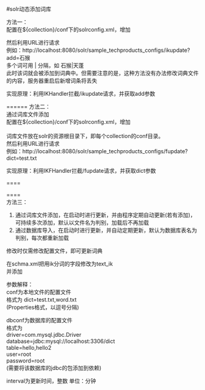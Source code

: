 #solr动态添加词库  

方法一：  
配置在${collection}/conf下的solrconfig.xml，增加  
	<requestHandler name="/ikupdate" class="org.wltea.analyzer.update.IKHandler">
     	<lst name="defaults">
     	</lst>
  	</requestHandler>
  
然后利用URL进行请求  
例如：http://localhost:8080/solr/sample_techproducts_configs/ikupdate?add=石猴  
多个词可用 | 分隔，如 石猴|天蓬  
此时该词就会被添加到词典中。但需要注意的是，这种方法没有办法修改词典文件的内容，服务器重启后新增词条将丢失  
  
实现原理：利用IKHandler拦截/ikupdate请求，并获取add参数  
  
======
方法二：  
通过词库文件添加  
配置在${collection}/conf下的solrconfig.xml，增加  
	<requestHandler name="/fupdate" class="org.wltea.analyzer.update.IKFHandler">
     	<lst name="defaults">
			<str name="dict"></str>
     	</lst>
  	</requestHandler>  
词库文件放在solr的资源根目录下，即每个collection的conf目录。  
然后利用URL进行请求  
例如：http://localhost:8080/solr/sample_techproducts_configs/fupdate?dict=test.txt  
  
实现原理：利用IKFHandler拦截/fupdate请求，并获取dict参数  
  
====
<fieldType name="text_ik" class="solr.TextField">
	<analyzer type="index" isMaxWordLength="false" class="org.wltea.analyzer.lucene.IKAnalyzer"/>
	<analyzer type="query" isMaxWordLength="true" class="org.wltea.analyzer.lucene.IKAnalyzer"/>
</fieldType>  

====  
方法三：  
1. 通过词库文件添加，在启动时进行更新，并由程序定期自动更新(若有添加)，可持续多次添加，默认以文件名为判别，加载后不再加载  
2. 通过数据库导入，在启动时进行更新，并自动定期更新，默认为数据库表名为判别，每次都重新加载  
   
修改时仅需修改配置文件，即可更新词典  
 
在schma.xml把用ik分词的字段修改为text_ik  
并添加  
<fieldType name="text_ik" class="solr.TextField">
	<analyzer type="index" isMaxWordLength="false" >
		<tokenizer class="org.wltea.analyzer.lucene.IKTokenizerFactory" useSmart="false" conf="ik.conf" dbconf="ikdb.conf" interval="1" />
	</analyzer>
	<analyzer type="query" isMaxWordLength="true" >
		<tokenizer class="org.wltea.analyzer.lucene.IKTokenizerFactory" useSmart="false" conf="ik.conf" dbconf="ikdb.conf" interval="1"/>
	</analyzer>
</fieldType>

参数解释：  
conf为本地文件的配置文件  
格式为 dict=test.txt,word.txt  
(Properties格式，以逗号分隔)  
  
dbconf为数据库的配置文件  
格式为  
driver=com.mysql.jdbc.Driver  
database=jdbc:mysql://localhost:3306/dict  
table=hello,hello2  
user=root  
password=root  
(需要将该数据库的jdbc的包添加到依赖)  
  
interval为更新时间，整数  单位：分钟  
